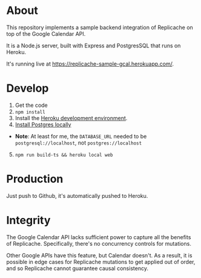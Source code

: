 # About

This repository implements a sample backend integration of Replicache
on top of the Google Calendar API.

It is a Node.js server, built with Express and PostgresSQL that runs
on Heroku.

It's running live at https://replicache-sample-gcal.herokuapp.com/.

# Develop

1. Get the code
2. `npm install`
3. Install the [Heroku development environment](https://devcenter.heroku.com/articles/heroku-local).
4. [Install Postgres locally](https://devcenter.heroku.com/articles/heroku-postgresql#local-setup)
  * **Note**: At least for me, the `DATABASE_URL` needed to be `postgresql://localhost`, not `postgres://localhost`
5. `npm run build-ts && heroku local web`

# Production

Just push to Github, it's automatically pushed to Heroku.

# Integrity

The Google Calendar API lacks sufficient power to capture all the
benefits of Replicache. Specifically, there's no concurrency controls
for mutations.

Other Google APIs have this feature, but Calendar doesn't. As
a result, it is possible in edge cases for Replicache mutations to
get applied out of order, and so Replicache cannot guarantee
causal consistency.
